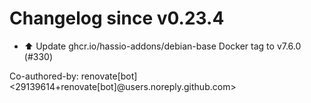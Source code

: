 # Changelog since v0.23.4
- ⬆️ Update ghcr.io/hassio-addons/debian-base Docker tag to v7.6.0 (#330)

Co-authored-by: renovate[bot] <29139614+renovate[bot]@users.noreply.github.com> 
